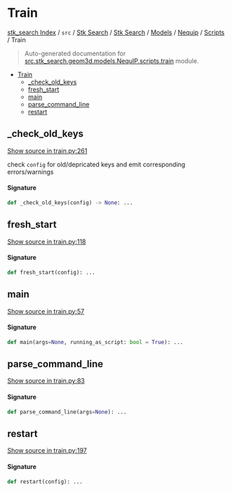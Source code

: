 # Train

[stk_search Index](../../../../../../README.md#stk_search-index) / `src` / [Stk Search](../../../../index.md#stk-search) / [Stk Search](../../../../index.md#stk-search) / [Models](../../index.md#models) / [Nequip](../index.md#nequip) / [Scripts](./index.md#scripts) / Train

> Auto-generated documentation for [src.stk_search.geom3d.models.NequIP.scripts.train](https://github.com/mohammedazzouzi15/STK_search/blob/main/src/stk_search/geom3d/models/NequIP/scripts/train.py) module.

- [Train](#train)
  - [_check_old_keys](#_check_old_keys)
  - [fresh_start](#fresh_start)
  - [main](#main)
  - [parse_command_line](#parse_command_line)
  - [restart](#restart)

## _check_old_keys

[Show source in train.py:261](https://github.com/mohammedazzouzi15/STK_search/blob/main/src/stk_search/geom3d/models/NequIP/scripts/train.py#L261)

check ``config`` for old/depricated keys and emit corresponding errors/warnings

#### Signature

```python
def _check_old_keys(config) -> None: ...
```



## fresh_start

[Show source in train.py:118](https://github.com/mohammedazzouzi15/STK_search/blob/main/src/stk_search/geom3d/models/NequIP/scripts/train.py#L118)

#### Signature

```python
def fresh_start(config): ...
```



## main

[Show source in train.py:57](https://github.com/mohammedazzouzi15/STK_search/blob/main/src/stk_search/geom3d/models/NequIP/scripts/train.py#L57)

#### Signature

```python
def main(args=None, running_as_script: bool = True): ...
```



## parse_command_line

[Show source in train.py:83](https://github.com/mohammedazzouzi15/STK_search/blob/main/src/stk_search/geom3d/models/NequIP/scripts/train.py#L83)

#### Signature

```python
def parse_command_line(args=None): ...
```



## restart

[Show source in train.py:197](https://github.com/mohammedazzouzi15/STK_search/blob/main/src/stk_search/geom3d/models/NequIP/scripts/train.py#L197)

#### Signature

```python
def restart(config): ...
```